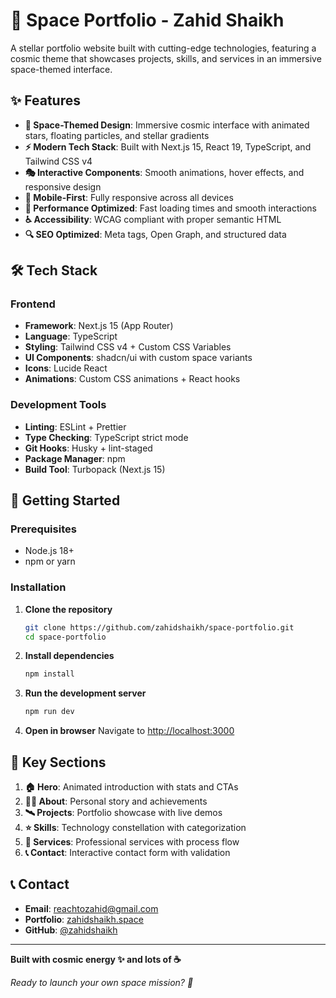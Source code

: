 # 🚀 Space Portfolio - Zahid Shaikh

A stellar portfolio website built with cutting-edge technologies, featuring a cosmic theme that showcases projects, skills, and services in an immersive space-themed interface.

## ✨ Features

- **🎨 Space-Themed Design**: Immersive cosmic interface with animated stars, floating particles, and stellar gradients
- **⚡ Modern Tech Stack**: Built with Next.js 15, React 19, TypeScript, and Tailwind CSS v4
- **🎭 Interactive Components**: Smooth animations, hover effects, and responsive design
- **📱 Mobile-First**: Fully responsive across all devices
- **🎯 Performance Optimized**: Fast loading times and smooth interactions
- **♿ Accessibility**: WCAG compliant with proper semantic HTML
- **🔍 SEO Optimized**: Meta tags, Open Graph, and structured data

## 🛠️ Tech Stack

### Frontend

- **Framework**: Next.js 15 (App Router)
- **Language**: TypeScript
- **Styling**: Tailwind CSS v4 + Custom CSS Variables
- **UI Components**: shadcn/ui with custom space variants
- **Icons**: Lucide React
- **Animations**: Custom CSS animations + React hooks

### Development Tools

- **Linting**: ESLint + Prettier
- **Type Checking**: TypeScript strict mode
- **Git Hooks**: Husky + lint-staged
- **Package Manager**: npm
- **Build Tool**: Turbopack (Next.js 15)

## 🚀 Getting Started

### Prerequisites

- Node.js 18+
- npm or yarn

### Installation

1. **Clone the repository**

   ```bash
   git clone https://github.com/zahidshaikh/space-portfolio.git
   cd space-portfolio
   ```

2. **Install dependencies**

   ```bash
   npm install
   ```

3. **Run the development server**

   ```bash
   npm run dev
   ```

4. **Open in browser**
   Navigate to [http://localhost:3000](http://localhost:3000)

## 🎯 Key Sections

1. **🏠 Hero**: Animated introduction with stats and CTAs
2. **👨‍🚀 About**: Personal story and achievements
3. **🛰️ Projects**: Portfolio showcase with live demos
4. **⭐ Skills**: Technology constellation with categorization
5. **🔧 Services**: Professional services with process flow
6. **📞 Contact**: Interactive contact form with validation

## 📞 Contact

- **Email**: reachtozahid@gmail.com
- **Portfolio**: [zahidshaikh.space](https://zahidshaikh.space)
- **GitHub**: [@zahidshaikh](https://github.com/zahidshaikh)

---

**Built with cosmic energy ✨ and lots of ☕**

_Ready to launch your own space mission? 🚀_
